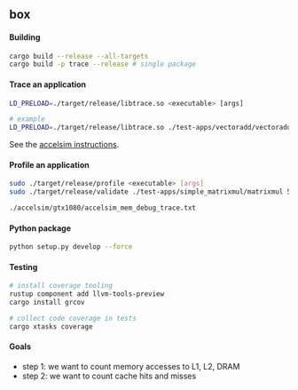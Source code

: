 ## box


#### Building
```bash
cargo build --release --all-targets
cargo build -p trace --release # single package
```

#### Trace an application
```bash
LD_PRELOAD=./target/release/libtrace.so <executable> [args]

# example
LD_PRELOAD=./target/release/libtrace.so ./test-apps/vectoradd/vectoradd 100 32
```

See the [accelsim instructions](accelsim/README.md).

#### Profile an application
```bash
sudo ./target/release/profile <executable> [args]
sudo ./target/release/validate ./test-apps/simple_matrixmul/matrixmul 5 5 5 32

./accelsim/gtx1080/accelsim_mem_debug_trace.txt
```

#### Python package
```bash
python setup.py develop --force
```

#### Testing
```bash
# install coverage tooling
rustup component add llvm-tools-preview
cargo install grcov

# collect code coverage in tests
cargo xtasks coverage 
```

#### Goals
- step 1: we want to count memory accesses to L1, L2, DRAM
- step 2: we want to count cache hits and misses
